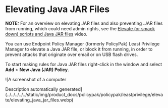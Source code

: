 # Elevating Java JAR Files

**NOTE:** For an overview on elevating JAR files and also preventing .JAR files from running, which
could need admin rights, see the
[Elevate (or smack down) scripts and Java JAR files](../../video/leastprivilege/elevate/scripts.md)
video.

You can use Endpoint Policy Manager (formerly PolicyPak) Least Privilege Manager to elevate a Java
JAR file, or block it from running, in order to prevent attacks that originate over email or on USB
flash drives.

To start making rules for Java JAR files right-click in the window and select **Add** > **New Java
(JAR) Policy**.

![A screenshot of a computer

Description automatically
generated](../../../../../static/img/product_docs/policypak/policypak/leastprivilege/elevate/elevating_java_jar_files.webp)

